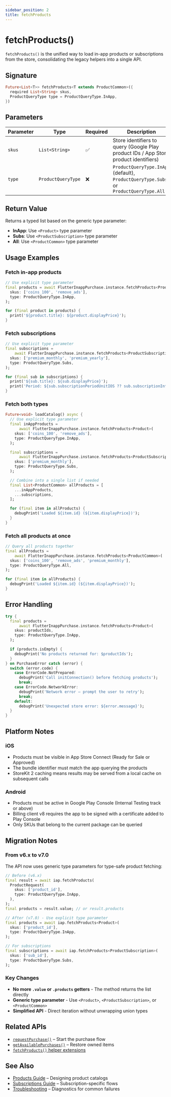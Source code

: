 ```yaml
---
sidebar_position: 2
title: fetchProducts
---
```


# fetchProducts()

`fetchProducts()` is the unified way to load in-app products or subscriptions from the store, consolidating the legacy helpers into a single API.

## Signature

```dart
Future<List<T>> fetchProducts<T extends ProductCommon>({
  required List<String> skus,
  ProductQueryType type = ProductQueryType.InApp,
})
```

## Parameters

| Parameter | Type                | Required | Description                                                                          |
| --------- | ------------------- | -------- | ------------------------------------------------------------------------------------ |
| `skus`    | `List<String>`      | ✅       | Store identifiers to query (Google Play product IDs / App Store product identifiers) |
| `type`    | `ProductQueryType` | ❌       | `ProductQueryType.InApp` (default), `ProductQueryType.Subs`, or `ProductQueryType.All` |

## Return Value

Returns a typed list based on the generic type parameter:

- **InApp**: Use `<Product>` type parameter
- **Subs**: Use `<ProductSubscription>` type parameter
- **All**: Use `<ProductCommon>` type parameter

## Usage Examples

### Fetch in-app products

```dart
// Use explicit type parameter
final products = await FlutterInappPurchase.instance.fetchProducts<Product>(
  skus: ['coins_100', 'remove_ads'],
  type: ProductQueryType.InApp,
);

for (final product in products) {
  print('${product.title}: ${product.displayPrice}');
}
```

### Fetch subscriptions

```dart
// Use explicit type parameter
final subscriptions =
    await FlutterInappPurchase.instance.fetchProducts<ProductSubscription>(
  skus: ['premium_monthly', 'premium_yearly'],
  type: ProductQueryType.Subs,
);

for (final sub in subscriptions) {
  print('${sub.title}: ${sub.displayPrice}');
  print('Period: ${sub.subscriptionPeriodUnitIOS ?? sub.subscriptionInfoAndroid?.billingPeriod}');
}
```

### Fetch both types

```dart
Future<void> loadCatalog() async {
  // Use explicit type parameter
  final inAppProducts =
      await FlutterInappPurchase.instance.fetchProducts<Product>(
    skus: ['coins_100', 'remove_ads'],
    type: ProductQueryType.InApp,
  );

  final subscriptions =
      await FlutterInappPurchase.instance.fetchProducts<ProductSubscription>(
    skus: ['premium_monthly'],
    type: ProductQueryType.Subs,
  );

  // Combine into a single list if needed
  final List<ProductCommon> allProducts = [
    ...inAppProducts,
    ...subscriptions,
  ];

  for (final item in allProducts) {
    debugPrint('Loaded ${item.id} (${item.displayPrice})');
  }
}
```

### Fetch all products at once

```dart
// Query all products together
final allProducts =
    await FlutterInappPurchase.instance.fetchProducts<ProductCommon>(
  skus: ['coins_100', 'remove_ads', 'premium_monthly'],
  type: ProductQueryType.All,
);

for (final item in allProducts) {
  debugPrint('Loaded ${item.id} (${item.displayPrice})');
}
```

## Error Handling

```dart
try {
  final products =
      await FlutterInappPurchase.instance.fetchProducts<Product>(
    skus: productIds,
    type: ProductQueryType.InApp,
  );

  if (products.isEmpty) {
    debugPrint('No products returned for: $productIds');
  }
} on PurchaseError catch (error) {
  switch (error.code) {
    case ErrorCode.NotPrepared:
      debugPrint('Call initConnection() before fetching products');
      break;
    case ErrorCode.NetworkError:
      debugPrint('Network error – prompt the user to retry');
      break;
    default:
      debugPrint('Unexpected store error: ${error.message}');
  }
}
```

## Platform Notes

### iOS

- Products must be visible in App Store Connect (Ready for Sale or Approved)
- The bundle identifier must match the app querying the products
- StoreKit 2 caching means results may be served from a local cache on subsequent calls

### Android

- Products must be active in Google Play Console (Internal Testing track or above)
- Billing client v8 requires the app to be signed with a certificate added to Play Console
- Only SKUs that belong to the current package can be queried

## Migration Notes

### From v6.x to v7.0

The API now uses generic type parameters for type-safe product fetching:

```dart
// Before (v6.x)
final result = await iap.fetchProducts(
  ProductRequest(
    skus: ['product_id'],
    type: ProductQueryType.InApp,
  ),
);
final products = result.value; // or result.products

// After (v7.0) - Use explicit type parameter
final products = await iap.fetchProducts<Product>(
  skus: ['product_id'],
  type: ProductQueryType.InApp,
);

// For subscriptions
final subscriptions = await iap.fetchProducts<ProductSubscription>(
  skus: ['sub_id'],
  type: ProductQueryType.Subs,
);
```

### Key Changes

- **No more `.value` or `.products` getters** - The method returns the list directly
- **Generic type parameter** - Use `<Product>`, `<ProductSubscription>`, or `<ProductCommon>`
- **Simplified API** - Direct iteration without unwrapping union types

## Related APIs

- [`requestPurchase()`](./request-purchase) – Start the purchase flow
- [`getAvailablePurchases()`](./get-available-purchases) – Restore owned items
- [`fetchProducts()` helper extensions](../../guides/products#fetchproducts-helper-extensions)

## See Also

- [Products Guide](../../guides/products) – Designing product catalogs
- [Subscriptions Guide](../../guides/subscriptions) – Subscription-specific flows
- [Troubleshooting](../../troubleshooting) – Diagnostics for common failures

